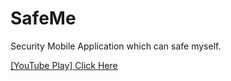 # SafeMe
Security Mobile Application which can safe myself.

<a href="https://www.youtube.com/watch?v=Lj85Fkm2wf4&list=PLqOZPJ7R__lmP1_jeBIpzkP39Z19Uigjs&index=6">[YouTube Play] Click Here</a></br>
